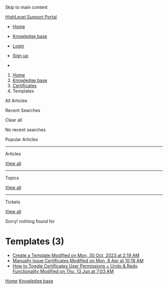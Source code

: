 Skip to main content

[ HighLevel Support Portal ](https://help.gohighlevel.com)

  * [ Home ](/support/home)
  * [ Knowledge base ](/support/solutions)

  * [Login](/support/login)
  * [Sign up](/support/signup)
  * 

  1. [Home](/support/home)
  2. [Knowledge base](/support/solutions)
  3. [Certificates](/support/solutions/155000000065)
  4. Templates

All  Articles 

Recent Searches

Clear all

No recent searches

Popular Articles

* * *

Articles

[View all](/support/search/solutions)

* * *

Topics

[View all](/support/search/topics)

* * *

Tickets

[View all](/support/search/tickets)

Sorry! nothing found for   

# Templates (3)

  * [ Create a Template Modified on Mon, 30 Oct, 2023 at 2:19 AM  ](/support/solutions/articles/155000001235-create-a-template)
  * [ Manually Issue Certificates Modified on Mon, 8 Apr at 10:18 AM  ](/support/solutions/articles/155000002148-manually-issue-certificates)
  * [ How to Toggle Certificates User Permissions + Undo & Redo Functionality Modified on Thu, 13 Jun at 7:03 AM  ](/support/solutions/articles/155000002663-how-to-toggle-certificates-user-permissions-undo-redo-functionality)

[Home](/support/home) [Knowledge base](/support/solutions)

